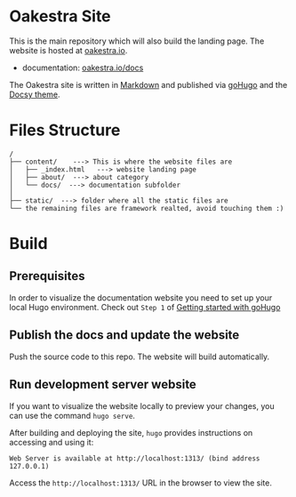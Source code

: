 # Oakestra Site 

This is the main repository which will also build the landing page. The website is hosted at [oakestra.io](oakestra.io).

- documentation: [oakestra.io/docs](oakestra.io/docs)

The Oakestra site is written in [Markdown](https://www.markdownguide.org/) and published via [goHugo](https://gohugo.io/) and the [Docsy theme](https://www.docsy.dev/).

# Files Structure 

```
/
├── content/    ---> This is where the website files are
│   ├── _index.html   ---> website landing page
│   ├── about/  ---> about category
│   └── docs/  ---> documentation subfolder
│   
├── static/  ---> folder where all the static files are
└── the remaining files are framework realted, avoid touching them :)
```

# Build

## Prerequisites

In order to visualize the documentation website you need to set up your local Hugo environment. 
Check out `Step 1` of [Getting started with goHugo](https://gohugo.io/getting-started/quick-start/)

## Publish the docs and update the website

Push the source code to this repo. The website will build automatically.  

## Run development server website

If you want to visualize the website locally to preview your changes, you can use the command `hugo serve`.

After building and deploying the site, `hugo` provides instructions on accessing and using it:

```text
Web Server is available at http://localhost:1313/ (bind address 127.0.0.1)
```

Access the `http://localhost:1313/` URL in the browser to view the site.
